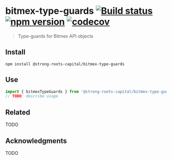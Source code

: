# bitmex-type-guards [![Build status](https://travis-ci.org/strong-roots-capital/bitmex-type-guards.svg?branch=master)](https://travis-ci.org/strong-roots-capital/bitmex-type-guards) [![npm version](https://img.shields.io/npm/v/@strong-roots-capital/bitmex-type-guards.svg)](https://npmjs.org/package/@strong-roots-capital/bitmex-type-guards) [![codecov](https://codecov.io/gh/strong-roots-capital/bitmex-type-guards/branch/master/graph/badge.svg)](https://codecov.io/gh/strong-roots-capital/bitmex-type-guards)

> Type-guards for Bitmex API objects

## Install

```shell
npm install @strong-roots-capital/bitmex-type-guards
```

## Use

```typescript
import { bitmexTypeGuards } from '@strong-roots-capital/bitmex-type-guards'
// TODO: describe usage
```

## Related

TODO

## Acknowledgments

TODO
